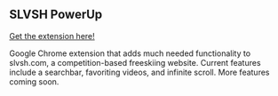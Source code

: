## SLVSH PowerUp


[Get the extension here!](https://chrome.google.com/webstore/detail/github-profile-fluency/ebehmeojfclfifngmnfedkbakddbecja)

Google Chrome extension that adds much needed functionality to slvsh.com, a competition-based freeskiing website. Current features include a searchbar, favoriting videos, and infinite scroll. More features coming soon.